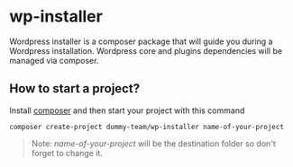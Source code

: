 # wp-installer
Wordpress installer is a composer package that will guide you during a Wordpress installation. Wordpress core and plugins dependencies will be managed via composer. 

## How to start a project?

Install [composer](https://getcomposer.org/doc/00-intro.md#installation-linux-unix-osx) and then start your project with this command

```
composer create-project dummy-team/wp-installer name-of-your-project
```

> Note: *name-of-your-project* will be the destination folder so don't forget to change it. 